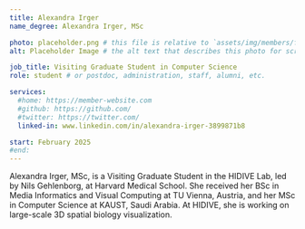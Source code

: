 ```yaml
---
title: Alexandra Irger
name_degree: Alexandra Irger, MSc

photo: placeholder.png # this file is relative to `assets/img/members/fullsize`
alt: Placeholder Image # the alt text that describes this photo for screen reader users. Mandatory if you use a photo.

job_title: Visiting Graduate Student in Computer Science
role: student # or postdoc, administration, staff, alumni, etc.

services:
  #home: https://member-website.com
  #github: https://github.com/
  #twitter: https://twitter.com/
  linked-in: www.linkedin.com/in/alexandra-irger-3899871b8

start: February 2025
#end:
---
```

Alexandra Irger, MSc, is a Visiting Graduate Student in the HIDIVE Lab, led by Nils Gehlenborg, at Harvard Medical School.
She received her BSc in Media Informatics and Visual Computing at TU Vienna, Austria, and her MSc in Computer Science at KAUST, Saudi Arabia.
At HIDIVE, she is working on large-scale 3D spatial biology visualization.